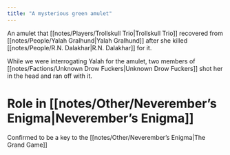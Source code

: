 ```yaml
---
title: "A mysterious green amulet"
---
```

An amulet that [[notes/Players/Trollskull Trio|Trollskull Trio]] recovered from [[notes/People/Yalah Gralhund|Yalah Gralhund]] after she killed [[notes/People/R.N. Dalakhar|R.N. Dalakhar]] for it.

While we were interrogating Yalah for the amulet, two members of [[notes/Factions/Unknown Drow Fuckers|Unknown Drow Fuckers]] shot her in the head and ran off with it.

# Role in [[notes/Other/Neverember’s Enigma|Neverember’s Enigma]]
Confirmed to be a key to the [[notes/Other/Neverember’s Enigma|The Grand Game]] 